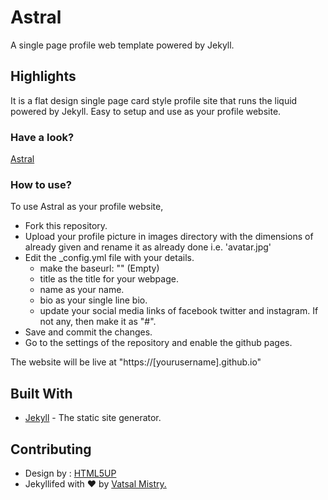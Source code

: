 # Astral

A single page profile web template powered by Jekyll.

## Highlights

It is a flat design single page card style profile site that runs the liquid powered by Jekyll. Easy to setup and use as your profile website.

### Have a look?

[Astral](https://mistryvatsal.github.io/astral/)

### How to use?

To use Astral as your profile website, 


* Fork this repository.
* Upload your profile picture in images directory with the dimensions of already given and rename it as already done i.e. 'avatar.jpg'
* Edit the _config.yml file with your details.
    * make the baseurl: "" (Empty)
    * title as the title for your webpage.
    * name as your name.
    * bio as your single line bio.
    * update your social media links of facebook twitter and instagram. If not any, then make it as "#".
* Save and commit the changes.
* Go to the settings of the repository and enable the  github pages.

The website will be live at "https://[yourusername].github.io"

## Built With

* [Jekyll](https://jekyllrb.com/) - The static site generator.

## Contributing
* Design by : [HTML5UP](http://html5up.net/)
* Jekyllifed with ❤ by [Vatsal Mistry.](https://mistryvatsal.github.io)




